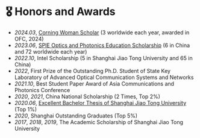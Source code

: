 # 🎖 Honors and Awards
- *2024.03*, [Corning Woman Scholar](https://www.optica.org/foundation/opportunities/scholarships/corningwomenscholars/) (3 worldwide each year, awarded in OFC, 2024) 
- *2023.06*, [SPIE Optics and Photonics Education Scholarship](https://spie.org/membership/student-hub/scholarships/optics-and-photonics-education-scholarships/current-winners) (6 in China and 72 worldwide each year)
- *2022.10*, Intel Scholarship (5 in Shanghai Jiao Tong University and 65 in China)
- *2022*, First Prize of the Outstanding Ph.D. Student of State Key Laboratory of Advanced Optical Communication Systems and Networks 
- *2021.10*, Best Student Paper Award of Asia Communications and Photonics Conference
- *2020*, *2021*, China National Scholarship (2 Times, Top 2%)
- *2020.06*, [Excellent Bachelor Thesis of Shanghai Jiao Tong University](https://sjcg.jwc.sjtu.edu.cn/Index.html) (Top 1%) 
- *2020*, Shanghai Outstanding Graduates (Top 5%)
- *2017*, *2018*, *2019*, The Academic Scholarship of Shanghai Jiao Tong University

